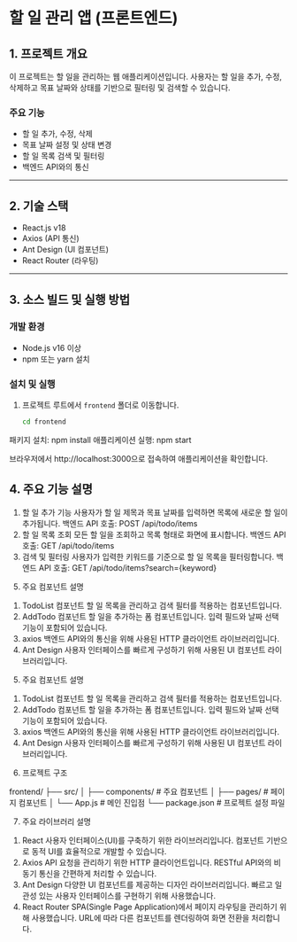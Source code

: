 # 할 일 관리 앱 (프론트엔드)

## 1. 프로젝트 개요
이 프로젝트는 할 일을 관리하는 웹 애플리케이션입니다. 사용자는 할 일을 추가, 수정, 삭제하고 목표 날짜와 상태를 기반으로 필터링 및 검색할 수 있습니다. 

### **주요 기능**
- 할 일 추가, 수정, 삭제
- 목표 날짜 설정 및 상태 변경
- 할 일 목록 검색 및 필터링
- 백엔드 API와의 통신

---

## 2. 기술 스택
- React.js v18
- Axios (API 통신)
- Ant Design (UI 컴포넌트)
- React Router (라우팅)

---

## 3. 소스 빌드 및 실행 방법

### **개발 환경**
- Node.js v16 이상
- npm 또는 yarn 설치

### **설치 및 실행**
1. 프로젝트 루트에서 `frontend` 폴더로 이동합니다.
   ```sh
   cd frontend

패키지 설치: npm install
애플리케이션 실행: npm start

브라우저에서 http://localhost:3000으로 접속하여 애플리케이션을 확인합니다.

## 4. 주요 기능 설명
1) 할 일 추가 기능
사용자가 할 일 제목과 목표 날짜를 입력하면 목록에 새로운 할 일이 추가됩니다.
백엔드 API 호출: POST /api/todo/items
2) 할 일 목록 조회
모든 할 일을 조회하고 목록 형태로 화면에 표시합니다.
백엔드 API 호출: GET /api/todo/items
3) 검색 및 필터링
사용자가 입력한 키워드를 기준으로 할 일 목록을 필터링합니다.
백엔드 API 호출: GET /api/todo/items?search={keyword}
5. 주요 컴포넌트 설명
1) TodoList 컴포넌트
할 일 목록을 관리하고 검색 필터를 적용하는 컴포넌트입니다.
2) AddTodo 컴포넌트
할 일을 추가하는 폼 컴포넌트입니다. 입력 필드와 날짜 선택 기능이 포함되어 있습니다.
3) axios
백엔드 API와의 통신을 위해 사용된 HTTP 클라이언트 라이브러리입니다.
4) Ant Design
사용자 인터페이스를 빠르게 구성하기 위해 사용된 UI 컴포넌트 라이브러리입니다.


5. 주요 컴포넌트 설명
1) TodoList 컴포넌트
할 일 목록을 관리하고 검색 필터를 적용하는 컴포넌트입니다.
2) AddTodo 컴포넌트
할 일을 추가하는 폼 컴포넌트입니다. 입력 필드와 날짜 선택 기능이 포함되어 있습니다.
3) axios
백엔드 API와의 통신을 위해 사용된 HTTP 클라이언트 라이브러리입니다.
4) Ant Design
사용자 인터페이스를 빠르게 구성하기 위해 사용된 UI 컴포넌트 라이브러리입니다.


6. 프로젝트 구조

frontend/
 ├── src/
 │    ├── components/   # 주요 컴포넌트
 │    ├── pages/        # 페이지 컴포넌트
 │    └── App.js        # 메인 진입점
 └── package.json       # 프로젝트 설정 파일

7. 주요 라이브러리 설명
1) React
사용자 인터페이스(UI)를 구축하기 위한 라이브러리입니다.
컴포넌트 기반으로 동적 UI를 효율적으로 개발할 수 있습니다.
2) Axios
API 요청을 관리하기 위한 HTTP 클라이언트입니다.
RESTful API와의 비동기 통신을 간편하게 처리할 수 있습니다.
3) Ant Design
다양한 UI 컴포넌트를 제공하는 디자인 라이브러리입니다.
빠르고 일관성 있는 사용자 인터페이스를 구현하기 위해 사용했습니다.
4) React Router
SPA(Single Page Application)에서 페이지 라우팅을 관리하기 위해 사용했습니다.
URL에 따라 다른 컴포넌트를 렌더링하여 화면 전환을 처리합니다.

